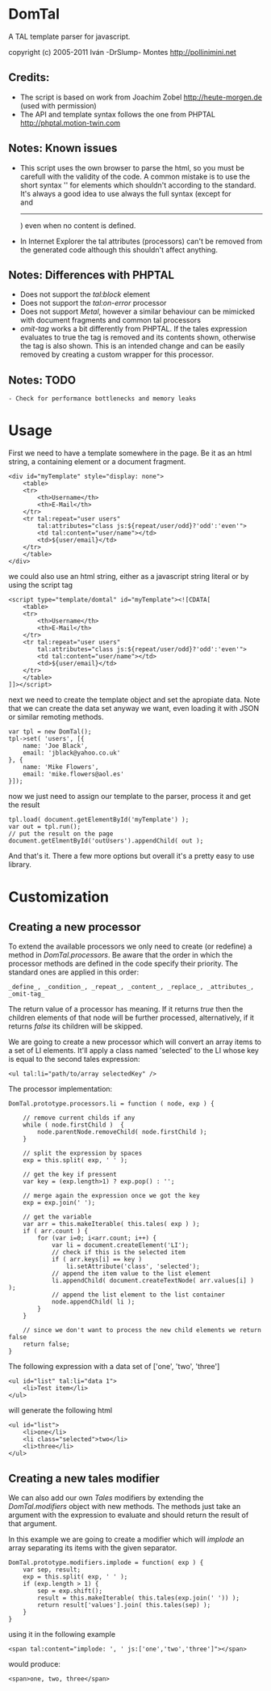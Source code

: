 # DomTal

A TAL template parser for javascript.

copyright (c) 2005-2011 Iván -DrSlump- Montes <http://pollinimini.net>


## Credits:
  - The script is based on work from Joachim Zobel <http://heute-morgen.de> (used with permission)
  - The API and template syntax follows the one from PHPTAL <http://phptal.motion-twin.com>


## Notes: Known issues

  - This script uses the own browser to parse the html, so you must be
    carefull with the validity of the code. A common mistake is to use the short
    syntax '<tag />' for elements which shouldn't according to the standard.
    It's always a good idea to use always the full syntax (except for <br/> and
    <hr/>) even when no content is defined.

  - In Internet Explorer the tal attributes (processors) can't be removed from
    the generated code although this shouldn't affect anything.


## Notes: Differences with PHPTAL

  - Does not support the _tal:block_ element
  - Does not support the _tal:on-error_ processor
  - Does not support _Metal_, however a similar behaviour can be mimicked with
    document fragments and common tal processors
  - _omit-tag_ works a bit differently from PHPTAL. If the tales expression
    evaluates to true the tag is removed and its contents shown, otherwise the
    tag is also shown.
    This is an intended change and can be easily removed by creating a custom
    wrapper for this processor.


## Notes: TODO

    - Check for performance bottlenecks and memory leaks


# Usage

First we need to have a template somewhere in the page. Be it as an html
string, a containing element or a document fragment.

    <div id="myTemplate" style="display: none">
        <table>
        <tr>
            <th>Username</th>
            <th>E-Mail</th>
        </tr>
        <tr tal:repeat="user users"
            tal:attributes="class js:${repeat/user/odd}?'odd':'even'">
            <td tal:content="user/name"></td>
            <td>${user/email}</td>
        </tr>
        </table>
    </div>

we could also use an html string, either as a javascript string literal or
by using the script tag

    <script type="template/domtal" id="myTemplate"><![CDATA[
        <table>
        <tr>
            <th>Username</th>
            <th>E-Mail</th>
        </tr>
        <tr tal:repeat="user users"
            tal:attributes="class js:${repeat/user/odd}?'odd':'even'">
            <td tal:content="user/name"></td>
            <td>${user/email}</td>
        </tr>
        </table>
    ]]></script>

next we need to create the template object and set the apropiate data. Note
that we can create the data set anyway we want, even loading it with JSON or
similar remoting methods.

    var tpl = new DomTal();
    tpl->set( 'users', [{
        name: 'Joe Black',
        email: 'jblack@yahoo.co.uk'
    }, {
        name: 'Mike Flowers',
        email: 'mike.flowers@aol.es'
    }]);

now we just need to assign our template to the parser, process it and get
the result

    tpl.load( document.getElementById('myTemplate') );
    var out = tpl.run();
    // put the result on the page
    document.getElmentById('outUsers').appendChild( out );

And that's it. There a few more options but overall it's a pretty easy to
use library.


# Customization

## Creating a new processor

To extend the available processors we only need to create (or redefine) a
method in *DomTal.processors*. Be aware that the order in which the
processor methods are defined in the code specify their priority. The
standard ones are applied in this order:

    _define_, _condition_, _repeat_, _content_, _replace_, _attributes_, _omit-tag_

The return value of a processor has meaning. If it returns _true_ then the
children elements of that node will be further processed, alternatively, if
it returns _false_ its children will be skipped.

We are going to create a new processor which will convert an array items to
a set of LI elements. It'll apply a class named 'selected' to the LI whose
key is equal to the second tales expression:

    <ul tal:li="path/to/array selectedKey" />

The processor implementation:

    DomTal.prototype.processors.li = function ( node, exp ) {

        // remove current childs if any
        while ( node.firstChild )  {
            node.parentNode.removeChild( node.firstChild );
        }

        // split the expression by spaces
        exp = this.split( exp, ' ' );

        // get the key if pressent
        var key = (exp.length>1) ? exp.pop() : '';

        // merge again the expression once we got the key
        exp = exp.join(' ');

        // get the variable
        var arr = this.makeIterable( this.tales( exp ) );
        if ( arr.count ) {
            for (var i=0; i<arr.count; i++) {
                var li = document.createElement('LI');
                // check if this is the selected item
                if ( arr.keys[i] == key )
                    li.setAttribute('class', 'selected');
                // append the item value to the list element
                li.appendChild( document.createTextNode( arr.values[i] ) );
                // append the list element to the list container
                node.appendChild( li );
            }
        }

        // since we don't want to process the new child elements we return false
        return false;
    }

The following expression with a data set of ['one', 'two', 'three']

    <ul id="list" tal:li="data 1">
        <li>Test item</li>
    </ul>

will generate the following html

    <ul id="list">
        <li>one</li>
        <li class="selected">two</li>
        <li>three</li>
    </ul>


## Creating a new tales modifier

We can also add our own _Tales_ modifiers by extending the *DomTal.modifiers*
object with new methods. The methods just take an argument with the
expression to evaluate and should return the result of that argument.

In this example we are going to create a modifier which will _implode_ an
array separating its items with the given separator.

    DomTal.prototype.modifiers.implode = function( exp ) {
        var sep, result;
        exp = this.split( exp, ' ' );
        if (exp.length > 1) {
            sep = exp.shift();
            result = this.makeIterable( this.tales(exp.join(' ')) );
            return result['values'].join( this.tales(sep) );
        }
    }

using it in the following example

    <span tal:content="implode: ', ' js:['one','two','three']"></span>

would produce:

    <span>one, two, three</span>


